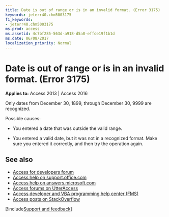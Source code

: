 ```yaml
---
title: Date is out of range or is in an invalid format. (Error 3175)
keywords: jeterr40.chm5003175
f1_keywords:
- jeterr40.chm5003175
ms.prod: access
ms.assetid: 4c7bf285-563d-a918-d5a8-effde19f1b1d
ms.date: 06/08/2017
localization_priority: Normal
---
```



# Date is out of range or is in an invalid format. (Error 3175)

  

**Applies to:** Access 2013 | Access 2016

Only dates from December 30, 1899, through December 30, 9999 are recognized.

Possible causes:


- You entered a date that was outside the valid range.
    
- You entered a valid date, but it was not in a recognized format. Make sure you entered it correctly, and then try the operation again.
    

## See also

- [Access for developers forum](https://social.msdn.microsoft.com/Forums/office/home?forum=accessdev)
- [Access help on support.office.com](https://support.office.com/search/results?query=Access)
- [Access help on answers.microsoft.com](https://answers.microsoft.com/)
- [Access forums on UtterAccess](https://www.utteraccess.com/forum/index.php?act=idx)
- [Access developer and VBA programming help center (FMS)](https://www.fmsinc.com/MicrosoftAccess/developer/)
- [Access posts on StackOverflow](https://stackoverflow.com/questions/tagged/ms-access)

[!include[Support and feedback](~/includes/feedback-boilerplate.md)]